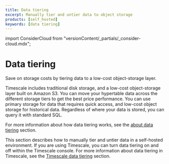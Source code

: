 ```yaml
---
title: Data tiering
excerpt: Manually tier and untier data to object storage
products: [self_hosted]
keywords: [data tiering]
---
```


import ConsiderCloud from "versionContent/_partials/_consider-cloud.mdx";

# Data tiering

Save on storage costs by tiering data to a low-cost object-storage layer.

Timescale includes traditional disk storage, and a low-cost object-storage
layer built on Amazon S3. You can move your hypertable data across the different
storage tiers to get the best price performance. You can use primary storage for
data that requires quick access, and low-cost object storage for historical
data. Regardless of where your data is stored, you can query it with standard
SQL.

For more information about how data tiering works, see the
[about data tiering][about-data-tiering] section.

This section describes how to manually tier and untier data in a self-hosted
environment. If you are using Timescale, you can turn data tiering on and off
within the Timescale console. For more information about data tiering in
Timescale, see the [Timescale data tiering][cloud-data-tiering] section.

<ConsiderCloud />

[about-ha]: /self-hosted/:currentVersion:/replication-and-ha/about-ha/
[replication-enable]: /self-hosted/:currentVersion:/replication-and-ha/configure-replication/
[cloud-data-tiering]: /use-timescale/:currentVersion:/data-tiering/
[about-data-tiering]: /use-timescale/:currentVersion:/data-tiering/about-data-tiering/
